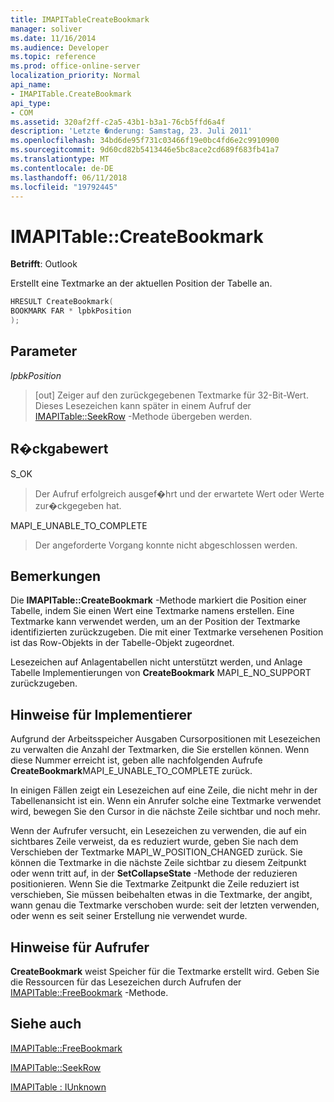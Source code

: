 ```yaml
---
title: IMAPITableCreateBookmark
manager: soliver
ms.date: 11/16/2014
ms.audience: Developer
ms.topic: reference
ms.prod: office-online-server
localization_priority: Normal
api_name:
- IMAPITable.CreateBookmark
api_type:
- COM
ms.assetid: 320af2ff-c2a5-43b1-b3a1-76cb5ffd6a4f
description: 'Letzte �nderung: Samstag, 23. Juli 2011'
ms.openlocfilehash: 34bd6de95f731c03466f19e0bc4fd6e2c9910900
ms.sourcegitcommit: 9d60cd82b5413446e5bc8ace2cd689f683fb41a7
ms.translationtype: MT
ms.contentlocale: de-DE
ms.lasthandoff: 06/11/2018
ms.locfileid: "19792445"
---
```

# <a name="imapitablecreatebookmark"></a>IMAPITable::CreateBookmark

  
  
**Betrifft**: Outlook 
  
Erstellt eine Textmarke an der aktuellen Position der Tabelle an.
  
```cpp
HRESULT CreateBookmark(
BOOKMARK FAR * lpbkPosition
);
```

## <a name="parameters"></a>Parameter

 _lpbkPosition_
  
> [out] Zeiger auf den zurückgegebenen Textmarke für 32-Bit-Wert. Dieses Lesezeichen kann später in einem Aufruf der [IMAPITable::SeekRow](imapitable-seekrow.md) -Methode übergeben werden. 
    
## <a name="return-value"></a>R�ckgabewert

S_OK 
  
> Der Aufruf erfolgreich ausgef�hrt und der erwartete Wert oder Werte zur�ckgegeben hat.
    
MAPI_E_UNABLE_TO_COMPLETE 
  
> Der angeforderte Vorgang konnte nicht abgeschlossen werden.
    
## <a name="remarks"></a>Bemerkungen

Die **IMAPITable::CreateBookmark** -Methode markiert die Position einer Tabelle, indem Sie einen Wert eine Textmarke namens erstellen. Eine Textmarke kann verwendet werden, um an der Position der Textmarke identifizierten zurückzugeben. Die mit einer Textmarke versehenen Position ist das Row-Objekts in der Tabelle-Objekt zugeordnet. 
  
Lesezeichen auf Anlagentabellen nicht unterstützt werden, und Anlage Tabelle Implementierungen von **CreateBookmark** MAPI_E_NO_SUPPORT zurückzugeben. 
  
## <a name="notes-to-implementers"></a>Hinweise für Implementierer

Aufgrund der Arbeitsspeicher Ausgaben Cursorpositionen mit Lesezeichen zu verwalten die Anzahl der Textmarken, die Sie erstellen können. Wenn diese Nummer erreicht ist, geben alle nachfolgenden Aufrufe **CreateBookmark**MAPI_E_UNABLE_TO_COMPLETE zurück.
  
In einigen Fällen zeigt ein Lesezeichen auf eine Zeile, die nicht mehr in der Tabellenansicht ist ein. Wenn ein Anrufer solche eine Textmarke verwendet wird, bewegen Sie den Cursor in die nächste Zeile sichtbar und noch mehr. 
  
Wenn der Aufrufer versucht, ein Lesezeichen zu verwenden, die auf ein sichtbares Zeile verweist, da es reduziert wurde, geben Sie nach dem Verschieben der Textmarke MAPI_W_POSITION_CHANGED zurück. Sie können die Textmarke in die nächste Zeile sichtbar zu diesem Zeitpunkt oder wenn tritt auf, in der **SetCollapseState** -Methode der reduzieren positionieren. Wenn Sie die Textmarke Zeitpunkt die Zeile reduziert ist verschieben, Sie müssen beibehalten etwas in die Textmarke, der angibt, wann genau die Textmarke verschoben wurde: seit der letzten verwenden, oder wenn es seit seiner Erstellung nie verwendet wurde. 
  
## <a name="notes-to-callers"></a>Hinweise für Aufrufer

 **CreateBookmark** weist Speicher für die Textmarke erstellt wird. Geben Sie die Ressourcen für das Lesezeichen durch Aufrufen der [IMAPITable::FreeBookmark](imapitable-freebookmark.md) -Methode. 
  
## <a name="see-also"></a>Siehe auch



[IMAPITable::FreeBookmark](imapitable-freebookmark.md)
  
[IMAPITable::SeekRow](imapitable-seekrow.md)
  
[IMAPITable : IUnknown](imapitableiunknown.md)

